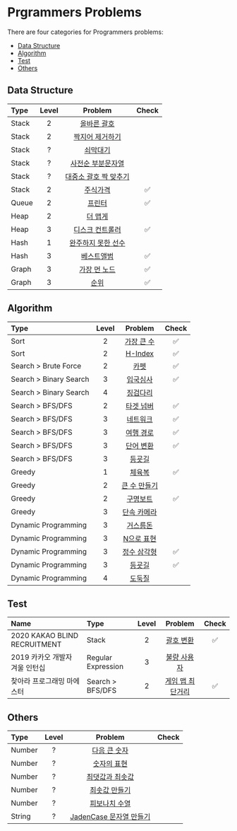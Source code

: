 Prgrammers Problems
=====================

There are four categories for Programmers problems:

- [Data Structure](#data-structure)
- [Algorithm](#algorithm)
- [Test](#test)
- [Others](#others)

## Data Structure

| Type | Level | Problem | Check |
|:-|:-:|:-:|:-:|
| Stack | 2 | [올바른 괄호](ds/stack/right_parenthesis.ipynb) |  |
| Stack | 2 | [짝지어 제거하기](ds/stack/pair_removal.ipynb) |  |
| Stack | ? | [쇠막대기](ds/stack/iron_pipe.ipynb) |  |
| Stack | ? | [사전순 부분문자열](ds/stack/alphabetical_part_string.ipynb) |  |
| Stack | ? | [대중소 괄호 짝 맞추기](ds/stack/matching_parenthesis.ipynb) |  |
| Stack | 2 | [주식가격](ds/stack/stock_price.ipynb) | ✅ |
| Queue | 2 | [프린터](ds/queue/printer.ipynb) | ✅ |
| Heap | 2 | [더 맵게](ds/heap/more_spicy.ipynb) |  |
| Heap | 3 | [디스크 컨트롤러](ds/heap/disk_controller.ipynb) | ✅ |
| Hash | 1 | [완주하지 못한 선수](ds/hash/incomplete_player.ipynb) |  |
| Hash | 3 | [베스트앨범](ds/hash/best_album.ipynb) | ✅ |
| Graph | 3 | [가장 먼 노드](ds/graph/furthest_node.ipynb) | ✅ |
| Graph | 3 | [순위](ds/graph/rank.ipynb) | ✅ |


## Algorithm

| Type | Level | Problem | Check |
|:-|:-:|:-:|:-:|
| Sort | 2 | [가장 큰 수](algo/sort/the_biggest_number.ipynb) | ✅ |
| Sort | 2 | [H-Index](algo/sort/h-index.ipynb) | ✅ |
| Search > Brute Force | 2 | [카펫](algo/search/brute_force/carpet.ipynb) | ✅ |
| Search > Binary Search | 3 | [입국심사](algo/search/binary_search/immigration.ipynb) | ✅ |
| Search > Binary Search | 4 | [징검다리](algo/search/binary_search/stepping_stone.ipynb) |  |
| Search > BFS/DFS | 2 | [타겟 넘버](algo/search/bfs_dfs/target_number.ipynb) | ✅ |
| Search > BFS/DFS | 3 | [네트워크](algo/search/bfs_dfs/network.ipynb) | ✅ |
| Search > BFS/DFS | 3 | [여행 경로](algo/search/bfs_dfs/travel_route.ipynb) | ✅ |
| Search > BFS/DFS | 3 | [단어 변환](algo/search/bfs_dfs/word_change.ipynb) | ✅ |
| Search > BFS/DFS | 3 | [등굣길](algo/search/bfs_dfs/way_to_school.ipynb) |  |
| Greedy | 1 | [체육복](algo/greedy/gym_suit.ipynb) | ✅ |
| Greedy | 2 | [큰 수 만들기](algo/greedy/creating_big_number.ipynb) |  |
| Greedy | 2 | [구명보트](algo/greedy/lifeboat.ipynb) | ✅ |
| Greedy | 3 | [단속 카메라](algo/greedy/speed_camera.ipynb) |  |
| Dynamic Programming | 3 | [거스름돈](algo/dp/change.ipynb) |  |
| Dynamic Programming | 3 | [N으로 표현](algo/dp/n_representation.ipynb) |  |
| Dynamic Programming | 3 | [정수 삼각형](algo/dp/integer_triangle.ipynb) | ✅ |
| Dynamic Programming | 3 | [등굣길](algo/dp/way_to_school.ipynb) | ✅ |
| Dynamic Programming | 4 | [도둑질](algo/dp/theft.ipynb) |  |

## Test

| Name | Type | Level | Problem | Check |
|:-|:-|:-:|:-:|:-:|
| 2020 KAKAO BLIND RECRUITMENT | Stack | 2 | [괄호 변환](test/kakao_blind/2020/change_parenthesis.ipynb) | ✅ |
| 2019 카카오 개발자 겨울 인턴십 | Regular Expression | 3 | [불량 사용자](test/kakao_intern/2019/winter/bad_user.ipynb) |  |
| 찾아라 프로그래밍 마에스터 | Search > BFS/DFS | 2 | [게임 맵 최단거리](algo/search/bfs_dfs/shortest_path_in_game_map.ipynb) | ✅ |

## Others

| Type | Level | Problem | Check |
|:-|:-:|:-:|:-:|
| Number | ? | [다음 큰 숫자](number/next_bigger_number.ipynb) |  |
| Number | ? | [숫자의 표현](number/representation_of_number.ipynb) |  |
| Number | ? | [최댓값과 최솟값](number/max_and_min.ipynb) |  |
| Number | ? | [최솟값 만들기](number/make_min_num.ipynb) |  |
| Number | ? | [피보나치 수열](number/fibonacci_number.ipynb) |  |
| String | ? | [JadenCase 문자열 만들기](others/jadencase_string.ipynb) |  |
